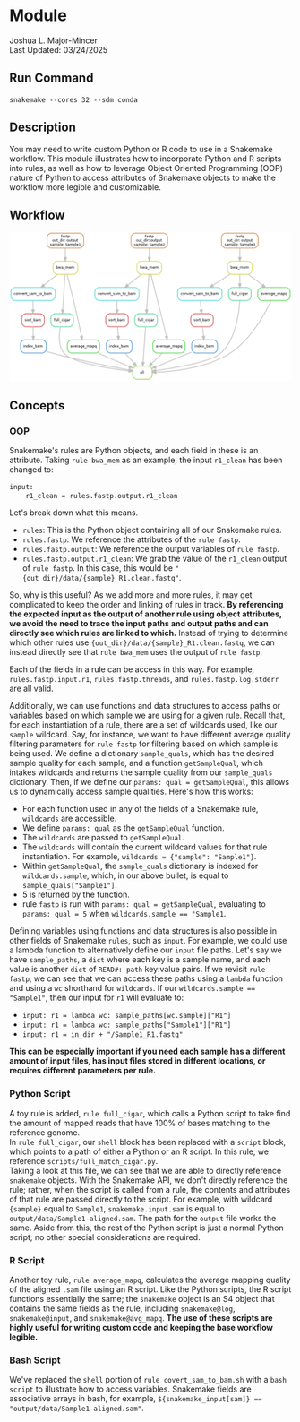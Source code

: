 # Module 
Joshua L. Major-Mincer  
Last Updated: 03/24/2025

## Run Command
```
snakemake --cores 32 --sdm conda
```
## Description
You may need to write custom Python or R code to use in a Snakemake workflow. This module illustrates how to incorporate Python and R scripts into rules, as well as how to leverage Object Oriented Programming (OOP) nature of Python to access attributes of Snakemake objects to make the workflow more legible and customizable.  

## Workflow
![DAG](dag.png)

## Concepts
### OOP 
Snakemake's rules are Python objects, and each field in these is an attribute. Taking `rule bwa_mem` as an example, the input `r1_clean` has been changed to: 
```
input:
    r1_clean = rules.fastp.output.r1_clean
```

Let's break down what this means. 
* `rules`: This is the Python object containing all of our Snakemake rules. 
* `rules.fastp`: We reference the attributes of the `rule fastp`. 
* `rules.fastp.output`: We reference the output variables of `rule fastp`. 
* `rules.fastp.output.r1_clean`: We grab the value of the `r1_clean` output of `rule fastp`. In this case, this would be `"{out_dir}/data/{sample}_R1.clean.fastq"`.  

So, why is this useful? As we add more and more rules, it may get complicated to keep the order and linking of rules in track. **By referencing the expected input as the output of another rule using object attributes, we avoid the need to trace the input paths and output paths and can directly see which rules are linked to which.** Instead of trying to determine which other rules use `{out_dir}/data/{sample}_R1.clean.fastq`, we can instead directly see that `rule bwa_mem` uses the output of `rule fastp`. 

Each of the fields in a rule can be access in this way. For example, `rules.fastp.input.r1`, `rules.fastp.threads`, and `rules.fastp.log.stderr` are all valid.

Additionally, we can use functions and data structures to access paths or variables based on which sample we are using for a given rule. Recall that, for each instantiation of a rule, there are a set of wildcards used, like our `sample` wildcard. Say, for instance, we want to have different average quality filtering parameters for `rule fastp` for filtering based on which sample is being used. We define a dictionary `sample_quals`, which has the desired sample quality for each sample, and a function `getSampleQual`, which intakes wildcards and returns the sample quality from our `sample_quals` dictionary. Then, if we define our `params: qual = getSampleQual`, this allows us to dynamically access sample qualities. Here's how this works:
* For each function used in any of the fields of a Snakemake rule, `wildcards` are accessible.
* We define `params: qual` as the `getSampleQual` function.
* The `wildcards` are passed to `getSampleQual`. 
* The `wildcards` will contain the current wildcard values for that rule instantiation. For example, `wildcards = {"sample": "Sample1"}`. 
* Within `getSampleQual`, the `sample_quals` dictionary is indexed for `wildcards.sample`, which, in our above bullet, is equal to `sample_quals["Sample1"]`. 
* 5 is returned by the function.
* rule `fastp` is run with `params: qual = getSampleQual`, evaluating to `params: qual = 5` when `wildcards.sample == "Sample1`. 

Defining variables using functions and data structures is also possible in other fields of Snakemake `rules`, such as `input`. For example, we could use a lambda function to alternatively define our `input` file paths. Let's say we have `sample_paths`, a `dict` where each key is a sample name, and each value is another `dict` of `READ#: path` key:value pairs. If we revisit `rule fastp`, we can see that we can access these paths using a `lambda` function and using a `wc` shorthand for `wildcards`. If our `wildcards.sample == "Sample1"`, then our input for `r1` will evaluate to:
* `input: r1 = lambda wc: sample_paths[wc.sample]["R1"]`
* `input: r1 = lambda wc: sample_paths["Sample1"]["R1"]`
* `input: r1 = in_dir + "/Sample1_R1.fastq"`

**This can be especially important if you need each sample has a different amount of input files, has input files stored in different locations, or requires different parameters per rule.**

### Python Script
A toy rule is added, `rule full_cigar`, which calls a Python script to take find the amount of mapped reads that have 100% of bases matching to the reference genome.  
In `rule full_cigar`, our `shell` block has been replaced with a `script` block, which points to a path of either a Python or an R script. In this rule, we reference `scripts/full_match_cigar.py`.  
Taking a look at this file, we can see that we are able to directly reference `snakemake` objects. With the Snakemake API, we don't directly reference the rule; rather, when the script is called from a rule, the contents and attributes of that rule are passed directly to the script. For example, with wildcard `{sample}` equal to `Sample1`, `snakemake.input.sam` is equal to `output/data/Sample1-aligned.sam`. The path for the `output` file works the same. Aside from this, the rest of the Python script is just a normal Python script; no other special considerations are required. 

### R Script
Another toy rule, `rule average_mapq`, calculates the average mapping quality of the aligned `.sam` file using an R script. Like the Python scripts, the R script functions essentially the same; the `snakemake` object is an S4 object that contains the same fields as the rule, including `snakemake@log`, `snakemake@input`, and `snakemake@avg_mapq`. **The use of these scripts are highly useful for writing custom code and keeping the base workflow legible.**

### Bash Script
We've replaced the `shell` portion of `rule covert_sam_to_bam.sh` with a `bash script` to illustrate how to access variables. Snakemake fields are associative arrays in bash, for example, `${snakemake_input[sam]} == "output/data/Sample1-aligned.sam"`. 